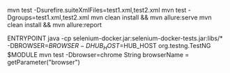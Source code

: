 mvn test -Dsurefire.suiteXmlFiles=test1.xml,test2.xml
mvn test -Dgroups=test1.xml,test2.xml
mvn clean install && mvn allure:serve
mvn clean install && mvn allure:report


ENTRYPOINT java -cp selenium-docker.jar:selenium-docker-tests.jar:libs/* -DBROWSER=$BROWSER -DHUB_HOST=$HUB_HOST org.testng.TestNG $MODULE
mvn test -Dbrowser=chrome
String browserName = getParameter("browser")
